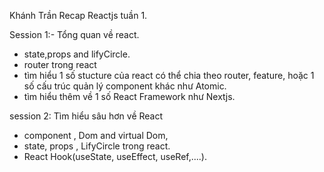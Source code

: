 Khánh Trần Recap Reactjs tuần 1.

Session 1:- Tổng quan về react.

- state,props and lifyCircle.
- router trong react
- tìm hiểu 1 số stucture của react có thể chia theo router, feature, hoặc 1 số cấu trúc quản lý component khác như Atomic.
- tìm hiểu thêm về 1 số React Framework như Nextjs.

session 2: Tìm hiểu sâu hơn về React

- component , Dom and virtual Dom,
- state, props , LifyCircle trong react.
- React Hook(useState, useEffect, useRef,....).
